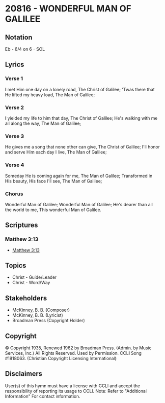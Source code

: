 # 20816 - WONDERFUL MAN OF GALILEE

## Notation

Eb - 6/4 on 6 - SOL

## Lyrics

### Verse 1

I met Him one day on a lonely road, The Christ of Galilee; 'Twas there that He lifted my heavy load, The Man of Galilee;

### Verse 2

I yielded my life to him that day, The Christ of Galilee; He's walking with me all along the way, The Man of Galilee;

### Verse 3

He gives me a song that none other can give, The Christ of Galilee; I'll honor and serve Him each day I live, The Man of Galilee;

### Verse 4

Someday He is coming again for me, The Man of Galilee; Transformed in His beauty, His face I'll see, The Man of Galilee;

### Chorus

Wonderful Man of Galilee; Wonderful Man of Galilee; He's dearer than all the world to me, This wonderful Man of Galilee.


## Scriptures

### Matthew 3:13

- [Matthew 3:13](https://www.biblegateway.com/passage/?search=Matthew%203%3A13)


## Topics

- Christ - Guide/Leader
- Christ - Word/Way

## Stakeholders

- McKinney, B. B. (Composer)
- McKinney, B. B. (Lyricist)
- Broadman Press (Copyright Holder)

## Copyright

© Copyright 1935, Renewed 1962 by Broadman Press. (Admin. by Music Services, Inc.) All Rights Reserved. Used by Permission. CCLI Song #1818063.
(Christian Copyright Licensing International)

## Disclaimers

User(s) of this hymn must have a license with CCLI and accept the responsibility of reporting its usage to CCLI.
Note: Refer to "Additional Information" For contact information.

